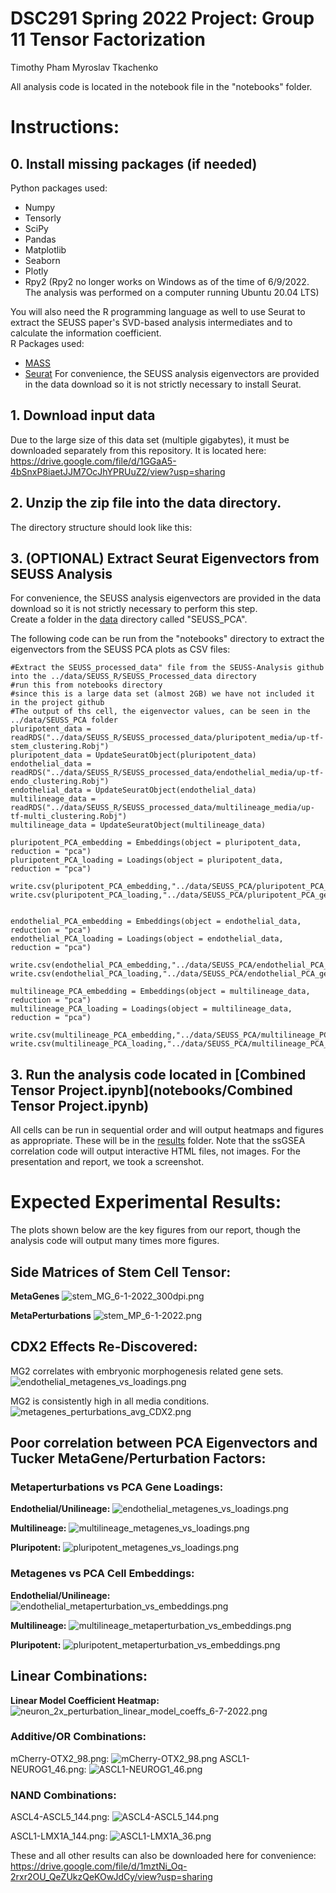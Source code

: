 # DSC291 Spring 2022 Project: Group 11 Tensor Factorization
Timothy Pham
Myroslav Tkachenko

All analysis code is located in the notebook file in the "notebooks" folder.

# Instructions:
## 0. Install missing packages (if needed)
Python packages used:
- Numpy
- Tensorly
- SciPy
- Pandas
- Matplotlib
- Seaborn
- Plotly
- Rpy2 (Rpy2 no longer works on Windows as of the time of 6/9/2022.  The analysis was performed on a computer running Ubuntu 20.04 LTS)

You will also need the R programming language as well to use Seurat to extract the SEUSS paper's SVD-based analysis intermediates and to calculate the information coefficient.  
R Packages used:
- [MASS](https://cran.r-project.org/web/packages/MASS/index.html)
- [Seurat](https://satijalab.org/seurat/)
For convenience, the SEUSS analysis eigenvectors are provided in the data download so it is not strictly necessary to install Seurat.  

## 1. Download input data
Due to the large size of this data set (multiple gigabytes), it must be downloaded separately from this repository.  It is located here: https://drive.google.com/file/d/1GGaA5-4bSnxP8iaetJJM7OcJhYPRUuZ2/view?usp=sharing

 ## 2. Unzip the zip file into the data directory.  
 The directory structure should look like this:
 
 ## 3. (OPTIONAL) Extract Seurat Eigenvectors from SEUSS Analysis
 For convenience, the SEUSS analysis eigenvectors are provided in the data download so it is not strictly necessary to perform this step.  
Create a folder in the [data](data) directory called "SEUSS_PCA".  

 The following code can be run from the "notebooks" directory to extract the eigenvectors from the SEUSS PCA plots as CSV files:
 ```
 #Extract the SEUSS_processed_data" file from the SEUSS-Analysis github into the ../data/SEUSS_R/SEUSS_Processed_data directory
#run this from notebooks directory
#since this is a large data set (almost 2GB) we have not included it in the project github
#The output of ths cell, the eigenvector values, can be seen in the ../data/SEUSS_PCA folder
pluripotent_data = readRDS("../data/SEUSS_R/SEUSS_processed_data/pluripotent_media/up-tf-stem_clustering.Robj")
pluripotent_data = UpdateSeuratObject(pluripotent_data)
endothelial_data = readRDS("../data/SEUSS_R/SEUSS_processed_data/endothelial_media/up-tf-endo_clustering.Robj")
endothelial_data = UpdateSeuratObject(endothelial_data)
multilineage_data = readRDS("../data/SEUSS_R/SEUSS_processed_data/multilineage_media/up-tf-multi_clustering.Robj")
multilineage_data = UpdateSeuratObject(multilineage_data)

pluripotent_PCA_embedding = Embeddings(object = pluripotent_data, reduction = "pca")
pluripotent_PCA_loading = Loadings(object = pluripotent_data, reduction = "pca")

write.csv(pluripotent_PCA_embedding,"../data/SEUSS_PCA/pluripotent_PCA_embedding.csv")
write.csv(pluripotent_PCA_loading,"../data/SEUSS_PCA/pluripotent_PCA_gene_loadings.csv")


endothelial_PCA_embedding = Embeddings(object = endothelial_data, reduction = "pca")
endothelial_PCA_loading = Loadings(object = endothelial_data, reduction = "pca")

write.csv(endothelial_PCA_embedding,"../data/SEUSS_PCA/endothelial_PCA_embedding.csv")
write.csv(endothelial_PCA_loading,"../data/SEUSS_PCA/endothelial_PCA_gene_loadings.csv")

multilineage_PCA_embedding = Embeddings(object = multilineage_data, reduction = "pca")
multilineage_PCA_loading = Loadings(object = multilineage_data, reduction = "pca")

write.csv(multilineage_PCA_embedding,"../data/SEUSS_PCA/multilineage_PCA_embedding.csv")
write.csv(multilineage_PCA_loading,"../data/SEUSS_PCA/multilineage_PCA_gene_loadings.csv")
 ```
 
 
 ## 3. Run the analysis code located in [Combined Tensor Project.ipynb](notebooks/Combined Tensor Project.ipynb)
 All cells can be run in sequential order and will output heatmaps and figures as appropriate.  These will be in the [results](results) folder.
 Note that the ssGSEA correlation code will output interactive HTML files, not images.  For the presentation and report, we took a screenshot.  

# Expected Experimental Results:
The plots shown below are the key figures from our report, though the analysis code will output many times more  figures.  

## Side Matrices of Stem Cell Tensor:
**MetaGenes**
![stem_MG_6-1-2022_300dpi.png](expected_results_images/stem_MG_6-1-2022_300dpi.png)

**MetaPerturbations**
![stem_MP_6-1-2022.png](expected_results_images/stem_MP_6-1-2022.png)

## CDX2 Effects Re-Discovered:
MG2 correlates with embryonic morphogenesis related gene sets.
![endothelial_metagenes_vs_loadings.png](expected_results_images/CDX2/MG2.png)

MG2 is consistently high in all media conditions.
![metagenes_perturbations_avg_CDX2.png](expected_results_images/CDX2/metagenes_perturbations_avg_CDX2.png)

## Poor correlation between PCA Eigenvectors and Tucker MetaGene/Perturbation Factors:
### Metaperturbations vs PCA Gene Loadings:
**Endothelial/Unilineage:**
![endothelial_metagenes_vs_loadings.png](expected_results_images/meta_vs_PCA_MG/endothelial_metagenes_vs_loadings.png)

**Multilineage:**
![multilineage_metagenes_vs_loadings.png](expected_results_images/meta_vs_PCA_MG/multilineage_metagenes_vs_loadings.png)

**Pluripotent:**
![pluripotent_metagenes_vs_loadings.png](expected_results_images/meta_vs_PCA_MG/pluripotent_metagenes_vs_loadings.png)

### Metagenes vs PCA Cell Embeddings:
**Endothelial/Unilineage:**
![endothelial_metaperturbation_vs_embeddings.png](expected_results_images/meta_vs_PCA_MP/endothelial_metaperturbation_vs_embeddings.png)

**Multilineage:**
![multilineage_metaperturbation_vs_embeddings.png](expected_results_images/meta_vs_PCA_MP/multilineage_metaperturbation_vs_embeddings.png)

**Pluripotent:**
![pluripotent_metaperturbation_vs_embeddings.png](expected_results_images/meta_vs_PCA_MP/pluripotent_metaperturbation_vs_embeddings.png)


## Linear Combinations:
**Linear Model Coefficient Heatmap:**
![neuron_2x_perturbation_linear_model_coeffs_6-7-2022.png](expected_results_images/neuron_2x_perturbation_linear_model_coeffs_6-7-2022.png)

### Additive/OR Combinations:
mCherry-OTX2_98.png:
![mCherry-OTX2_98.png](expected_results_images/linear_combos/mCherry-OTX2_98.png)
ASCL1-NEUROG1_46.png:
![ASCL1-NEUROG1_46.png](expected_results_images/linear_combos/ASCL1-NEUROG1_46.png)

### NAND Combinations:
ASCL4-ASCL5_144.png:
![ASCL4-ASCL5_144.png](expected_results_images/linear_combos/ASCL4-ASCL5_144.png)

ASCL1-LMX1A_144.png:
![ASCL1-LMX1A_36.png](expected_results_images/linear_combos/ASCL1-LMX1A_36.png)

These and all other results can also be downloaded here for convenience: https://drive.google.com/file/d/1mztNi_Oq-2rxr2OU_QeZUkzQeKOwJdCy/view?usp=sharing
